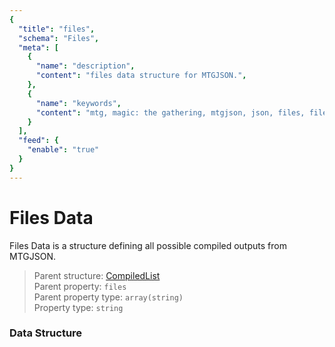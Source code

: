 ```yaml
---
{
  "title": "files",
  "schema": "Files",
  "meta": [
    {
      "name": "description",
      "content": "files data structure for MTGJSON.",
    },
    {
      "name": "keywords",
      "content": "mtg, magic: the gathering, mtgjson, json, files, files data",
    }
  ],
  "feed": {
    "enable": "true"
  }
}
---
```


# Files Data

Files Data is a structure defining all possible compiled outputs from MTGJSON.

> Parent structure: [CompiledList](../../structures/card)  
> Parent property: `files`  
> Parent property type: `array(string)`  
> Property type: `string`  

### Data Structure

<GenerateTable/>